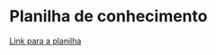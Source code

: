 # Planilha de conhecimento 


[Link para a planilha](https://unbbr-my.sharepoint.com/:x:/g/personal/211045113_aluno_unb_br/EfQVxhUVNENLsPlKpS2Ou0YBthCpFcljYj15ZfFtpY-S6Q?e=2uq7p5&nav=MTVfezAwMDAwMDAwLTAwMDEtMDAwMC0wMDAwLTAwMDAwMDAwMDAwMH0)
